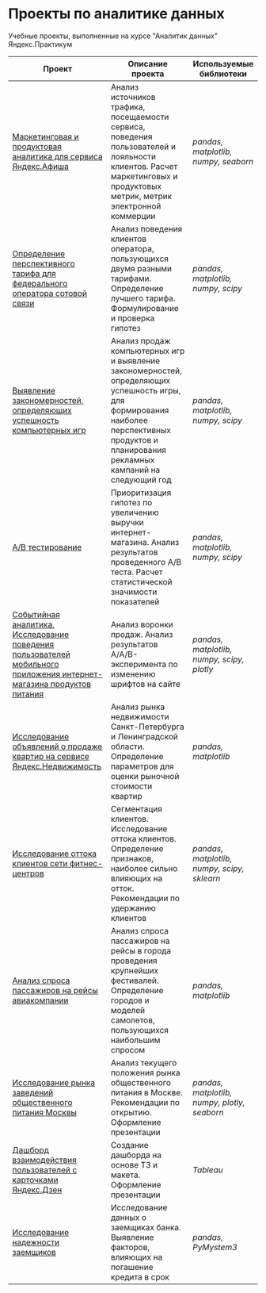 # Проекты по аналитике данных

Учебные проекты, выполненные на курсе "Аналитик данных" Яндекс.Практикум

Проект                             | Описание проекта | Используемые библиотеки
-----------------------------------| -----------------|------------------------
[Маркетинговая и продуктовая аналитика для сервиса Яндекс.Афиша](https://github.com/sebrekova/yandex-praktikum-projects/tree/main/Marketing%20%26%20Product%20Analytics%20for%20Yandex.Afisha) | Анализ источников трафика, посещаемости сервиса, поведения пользователей и лояльности клиентов. Расчет маркетинговых и продуктовых метрик, метрик электронной коммерции | *pandas, matplotlib, numpy, seaborn*
[Определение перспективного тарифа для федерального оператора сотовой связи](https://github.com/sebrekova/yandex-praktikum-projects/tree/main/Recharge%20Plans%20Analysis%20for%20Mobile%20Provider) | Анализ поведения клиентов оператора, пользующихся двумя разными тарифами. Определение лучшего тарифа. Формулирование и проверка гипотез | *pandas, matplotlib, numpy, scipy*
[Выявление закономерностей, определяющих успешность компьютерных игр](https://github.com/sebrekova/yandex-praktikum-projects/tree/main/Sales%20Analysis%20%26%20Success%20Prediction%20of%20Video%20Games) | Анализ продаж компьютерных игр и выявление закономерностей, определяющих успешность игры, для формирования наиболее перспективных продуктов и планирования рекламных кампаний на следующий год | *pandas, matplotlib, numpy, scipy*
[А/В тестирование](https://github.com/sebrekova/yandex-praktikum-projects/tree/main/AB%20testing%20in%20eCommerce) | Приоритизация гипотез по увеличению выручки интернет-магазина. Анализ результатов проведенного A/B теста. Расчет статистической значимости показателей | *pandas, matplotlib, numpy, scipy*
[Событийная аналитика. Исследование поведения пользователей мобильного приложения интернет-магазина продуктов питания](https://github.com/sebrekova/yandex-praktikum-projects/tree/main/Event-Based%20Analytics%20for%20eCommerce) | Анализ воронки продаж. Анализ результатов A/A/B-эксперимента по изменению шрифтов на сайте | *pandas, matplotlib, numpy, scipy, plotly*
[Исследование объявлений о продаже квартир на сервисе Яндекс.Недвижимость](https://github.com/sebrekova/yandex-praktikum-projects/tree/main/Real%20Estate%20Research%20for%20Yandex.Realty) | Анализ рынка недвижимости Санкт-Петербурга и Ленинградской области. Определение параметров для оценки рыночной стоимости квартир | *pandas, matplotlib*
[Исследование оттока клиентов сети фитнес-центров](https://github.com/sebrekova/yandex-praktikum-projects/tree/main/Customer%20Churn%20Analysis%20for%20Fitness%20Club) | Сегментация клиентов. Исследование оттока клиентов. Определение признаков, наиболее сильно влияющих на отток. Рекомендации по удержанию клиентов | *pandas, matplotlib, numpy, scipy, sklearn*
[Анализ спроса пассажиров на рейсы авиакомпании](https://github.com/sebrekova/yandex-praktikum-projects/tree/main/Demand%20Analysis%20for%20Air%20Company) | Анализ спроса пассажиров на рейсы в города проведения крупнейших фестивалей. Определение городов и моделей самолетов, пользующихся наибольшим спросом | *pandas, matplotlib*
[Исследование рынка заведений общественного питания Москвы](https://github.com/sebrekova/yandex-praktikum-projects/tree/main/Foodservice%20Market%20Research) | Анализ текущего положения рынка общественного питания в Москве. Рекомендации по открытию. Оформление презентации | *pandas, matplotlib, numpy, plotly, seaborn*
[Дашборд взаимодействия пользователей с карточками Яндекс.Дзен](https://github.com/sebrekova/yandex-praktikum-projects/tree/main/Dashboard%20for%20Yandex%20Zen) | Создание дашборда на основе ТЗ и макета. Оформление презентации | *Tableau*
[Исследование надежности заемщиков](https://github.com/sebrekova/yandex-praktikum-projects/tree/main/Creditors%20Reliability%20Analysis) | Исследование данных о заемщиках банка. Выявление факторов, влияющих на погашение кредита в срок | *pandas, PyMystem3*                         

